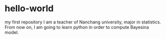 # hello-world
my first repository
I am a teacher of Nanchang university, major in statistics. 
From now on, I am going to learn python in order to compute Bayesina model.
